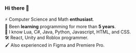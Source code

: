 ### Hi there 👋

⚡ Computer Science and Math **enthusiast**.  
🌱 Been **learning** programming for more than **5 years**.  
🧠 I know Lua, C#, Java, Python, Javascript, HTML, and CSS.  
🛠️ React, Unity and Roblox programmer.  
🖌️ Also experienced in Figma and Premiere Pro.  

<!--
**SafiMomen/SafiMomen** is a ✨ _special_ ✨ repository because its `README.md` (this file) appears on your GitHub profile.

Here are some ideas to get you started:

- 🔭 I’m currently working on ...
- 🌱 I’m currently learning ...
- 👯 I’m looking to collaborate on ...
- 🤔 I’m looking for help with ...
- 💬 Ask me about ...
- 📫 How to reach me: ...
- 😄 Pronouns: ...
- ⚡ Fun fact: ...
-->
